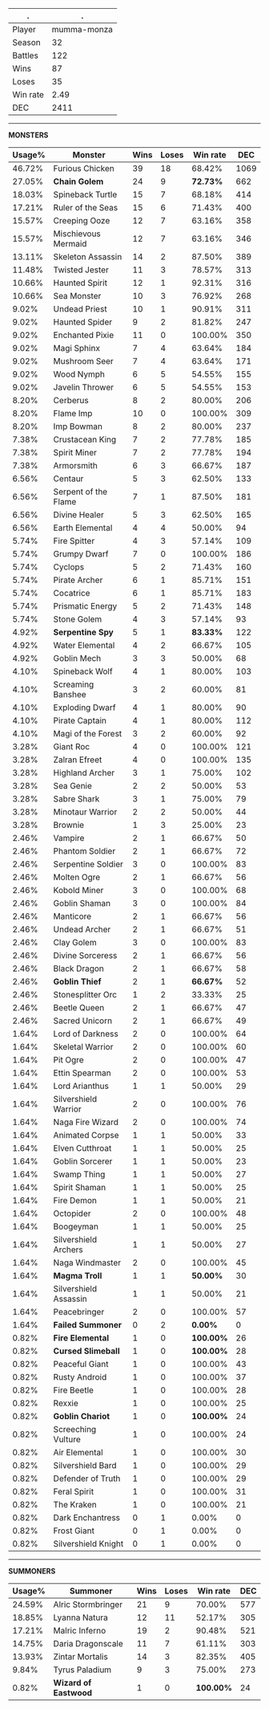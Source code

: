 .|.
|-|-
Player|mumma-monza
Season|32
Battles|122
Wins|87
Loses|35
Win rate|2.49
DEC|2411

---
**MONSTERS**

Usage%|Monster|Wins|Loses|Win rate|DEC|
-|-|-|-|-|-|
46.72%|Furious Chicken|39|18|68.42%|1069|
27.05%|**Chain Golem**|24|9|**72.73%**|662|
18.03%|Spineback Turtle|15|7|68.18%|414|
17.21%|Ruler of the Seas|15|6|71.43%|400|
15.57%|Creeping Ooze|12|7|63.16%|358|
15.57%|Mischievous Mermaid|12|7|63.16%|346|
13.11%|Skeleton Assassin|14|2|87.50%|389|
11.48%|Twisted Jester|11|3|78.57%|313|
10.66%|Haunted Spirit|12|1|92.31%|316|
10.66%|Sea Monster|10|3|76.92%|268|
9.02%|Undead Priest|10|1|90.91%|311|
9.02%|Haunted Spider|9|2|81.82%|247|
9.02%|Enchanted Pixie|11|0|100.00%|350|
9.02%|Magi Sphinx|7|4|63.64%|184|
9.02%|Mushroom Seer|7|4|63.64%|171|
9.02%|Wood Nymph|6|5|54.55%|155|
9.02%|Javelin Thrower|6|5|54.55%|153|
8.20%|Cerberus|8|2|80.00%|206|
8.20%|Flame Imp|10|0|100.00%|309|
8.20%|Imp Bowman|8|2|80.00%|237|
7.38%|Crustacean King|7|2|77.78%|185|
7.38%|Spirit Miner|7|2|77.78%|194|
7.38%|Armorsmith|6|3|66.67%|187|
6.56%|Centaur|5|3|62.50%|133|
6.56%|Serpent of the Flame|7|1|87.50%|181|
6.56%|Divine Healer|5|3|62.50%|165|
6.56%|Earth Elemental|4|4|50.00%|94|
5.74%|Fire Spitter|4|3|57.14%|109|
5.74%|Grumpy Dwarf|7|0|100.00%|186|
5.74%|Cyclops|5|2|71.43%|160|
5.74%|Pirate Archer|6|1|85.71%|151|
5.74%|Cocatrice|6|1|85.71%|183|
5.74%|Prismatic Energy|5|2|71.43%|148|
5.74%|Stone Golem|4|3|57.14%|93|
4.92%|**Serpentine Spy**|5|1|**83.33%**|122|
4.92%|Water Elemental|4|2|66.67%|105|
4.92%|Goblin Mech|3|3|50.00%|68|
4.10%|Spineback Wolf|4|1|80.00%|103|
4.10%|Screaming Banshee|3|2|60.00%|81|
4.10%|Exploding Dwarf|4|1|80.00%|90|
4.10%|Pirate Captain|4|1|80.00%|112|
4.10%|Magi of the Forest|3|2|60.00%|92|
3.28%|Giant Roc|4|0|100.00%|121|
3.28%|Zalran Efreet|4|0|100.00%|135|
3.28%|Highland Archer|3|1|75.00%|102|
3.28%|Sea Genie|2|2|50.00%|53|
3.28%|Sabre Shark|3|1|75.00%|79|
3.28%|Minotaur Warrior|2|2|50.00%|44|
3.28%|Brownie|1|3|25.00%|23|
2.46%|Vampire|2|1|66.67%|50|
2.46%|Phantom Soldier|2|1|66.67%|72|
2.46%|Serpentine Soldier|3|0|100.00%|83|
2.46%|Molten Ogre|2|1|66.67%|56|
2.46%|Kobold Miner|3|0|100.00%|68|
2.46%|Goblin Shaman|3|0|100.00%|84|
2.46%|Manticore|2|1|66.67%|56|
2.46%|Undead Archer|2|1|66.67%|51|
2.46%|Clay Golem|3|0|100.00%|83|
2.46%|Divine Sorceress|2|1|66.67%|56|
2.46%|Black Dragon|2|1|66.67%|58|
2.46%|**Goblin Thief**|2|1|**66.67%**|52|
2.46%|Stonesplitter Orc|1|2|33.33%|25|
2.46%|Beetle Queen|2|1|66.67%|47|
2.46%|Sacred Unicorn|2|1|66.67%|49|
1.64%|Lord of Darkness|2|0|100.00%|64|
1.64%|Skeletal Warrior|2|0|100.00%|60|
1.64%|Pit Ogre|2|0|100.00%|47|
1.64%|Ettin Spearman|2|0|100.00%|53|
1.64%|Lord Arianthus|1|1|50.00%|29|
1.64%|Silvershield Warrior|2|0|100.00%|76|
1.64%|Naga Fire Wizard|2|0|100.00%|74|
1.64%|Animated Corpse|1|1|50.00%|33|
1.64%|Elven Cutthroat|1|1|50.00%|25|
1.64%|Goblin Sorcerer|1|1|50.00%|23|
1.64%|Swamp Thing|1|1|50.00%|27|
1.64%|Spirit Shaman|1|1|50.00%|25|
1.64%|Fire Demon|1|1|50.00%|21|
1.64%|Octopider|2|0|100.00%|48|
1.64%|Boogeyman|1|1|50.00%|25|
1.64%|Silvershield Archers|1|1|50.00%|27|
1.64%|Naga Windmaster|2|0|100.00%|45|
1.64%|**Magma Troll**|1|1|**50.00%**|30|
1.64%|Silvershield Assassin|1|1|50.00%|21|
1.64%|Peacebringer|2|0|100.00%|57|
1.64%|**Failed Summoner**|0|2|**0.00%**|0|
0.82%|**Fire Elemental**|1|0|**100.00%**|26|
0.82%|**Cursed Slimeball**|1|0|**100.00%**|28|
0.82%|Peaceful Giant|1|0|100.00%|43|
0.82%|Rusty Android|1|0|100.00%|37|
0.82%|Fire Beetle|1|0|100.00%|28|
0.82%|Rexxie|1|0|100.00%|25|
0.82%|**Goblin Chariot**|1|0|**100.00%**|24|
0.82%|Screeching Vulture|1|0|100.00%|24|
0.82%|Air Elemental|1|0|100.00%|30|
0.82%|Silvershield Bard|1|0|100.00%|29|
0.82%|Defender of Truth|1|0|100.00%|29|
0.82%|Feral Spirit|1|0|100.00%|31|
0.82%|The Kraken|1|0|100.00%|21|
0.82%|Dark Enchantress|0|1|0.00%|0|
0.82%|Frost Giant|0|1|0.00%|0|
0.82%|Silvershield Knight|0|1|0.00%|0|

---
**SUMMONERS**

Usage%|Summoner|Wins|Loses|Win rate|DEC|
-|-|-|-|-|-|
24.59%|Alric Stormbringer|21|9|70.00%|577|
18.85%|Lyanna Natura|12|11|52.17%|305|
17.21%|Malric Inferno|19|2|90.48%|521|
14.75%|Daria Dragonscale|11|7|61.11%|303|
13.93%|Zintar Mortalis|14|3|82.35%|405|
9.84%|Tyrus Paladium|9|3|75.00%|273|
0.82%|**Wizard of Eastwood**|1|0|**100.00%**|24|
